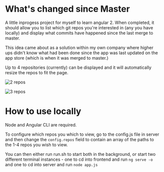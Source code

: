 # What's changed since Master

A little inprogess project for myself to learn angular 2. When completed, it should allow you to list which git repos you're interested in (any you have locally) and display what commits have happened since the last merge to master.

This idea came about as a solution within my own company where higher ups didn't know what had been done since the app was last updated on the app store (which is when it was merged to master.)

Up to 4 repositories (currently) can be displayed and it will automatically resize the repos to fit the page.

![2 repos](https://user-images.githubusercontent.com/6452970/30248648-9b22b756-9623-11e7-88c1-5ba1166d1e25.png)

![3 repos](https://user-images.githubusercontent.com/6452970/30248647-9b1ea97c-9623-11e7-95cb-a477836b1a3b.png)

# How to use locally 

Node and Angular CLI are required.

To configure which repos you which to view, go to the config.js file in server and then change the `config.repos` field to contain an array of the paths to the 1-4 repos you wish to view.

You can then either run run.sh to start both in the background, or start two different terminal instances - one to cd into frontend and run `ng serve -o` and one to cd into server and run `node app.js`
